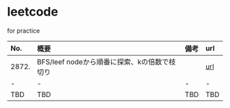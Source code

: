 # leetcode
for practice

| No. | 概要 | 備考 | url |
| :--- | :--- | :--- | :--- |
| 2872. | BFS/leef nodeから順番に探索、kの倍数で枝切り |  | [url](https://leetcode.com/problems/maximum-number-of-k-divisible-components/submissions/1485796988/) |
| - | - | - | - |
| TBD | TBD | TBD | TBD |


